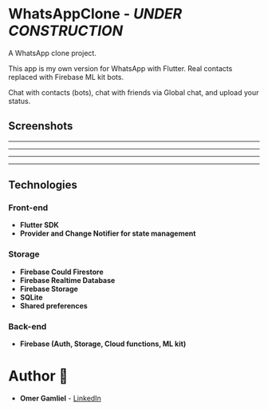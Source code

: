 # WhatsAppClone - _UNDER CONSTRUCTION_

A WhatsApp clone project.

This app is my own version for WhatsApp with Flutter. Real contacts replaced with Firebase ML kit bots.

Chat with contacts (bots), chat with friends via Global chat, and upload your status.

## Screenshots

-------------------
-------------------
-------------------
-------------------

## Technologies

### Front-end

- **Flutter SDK**
- **Provider and Change Notifier for state management**

### Storage
 - **Firebase Could Firestore**
 - **Firebase Realtime Database**
 - **Firebase Storage**
 - **SQLite**
 - **Shared preferences**

### Back-end
- **Firebase (Auth, Storage, Cloud functions, ML kit)**

# Author 🙋

-   **Omer Gamliel** - [LinkedIn](https://www.linkedin.com/in/omer-gamliel-6a813a188/)
